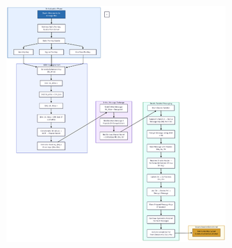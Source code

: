 
![](https://github.com/uv-goswami/Cryptography/blob/95dd2cb0ec7df90bc36b7c31ce4ea1e3bf8c9af7/Signal/signal_protocol.png)
